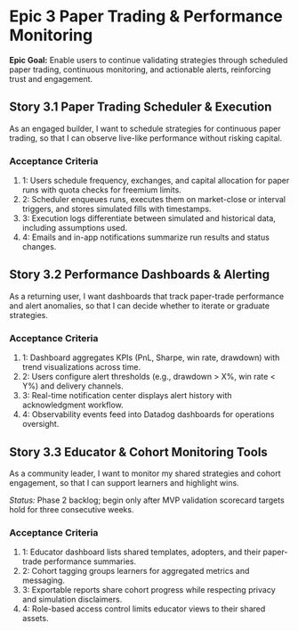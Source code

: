 # Epic 3 Paper Trading & Performance Monitoring

**Epic Goal:** Enable users to continue validating strategies through scheduled paper trading, continuous monitoring, and actionable alerts, reinforcing trust and engagement.

## Story 3.1 Paper Trading Scheduler & Execution
As an engaged builder,
I want to schedule strategies for continuous paper trading,
so that I can observe live-like performance without risking capital.

### Acceptance Criteria
1. 1: Users schedule frequency, exchanges, and capital allocation for paper runs with quota checks for freemium limits.
2. 2: Scheduler enqueues runs, executes them on market-close or interval triggers, and stores simulated fills with timestamps.
3. 3: Execution logs differentiate between simulated and historical data, including assumptions used.
4. 4: Emails and in-app notifications summarize run results and status changes.

## Story 3.2 Performance Dashboards & Alerting
As a returning user,
I want dashboards that track paper-trade performance and alert anomalies,
so that I can decide whether to iterate or graduate strategies.

### Acceptance Criteria
1. 1: Dashboard aggregates KPIs (PnL, Sharpe, win rate, drawdown) with trend visualizations across time.
2. 2: Users configure alert thresholds (e.g., drawdown > X%, win rate < Y%) and delivery channels.
3. 3: Real-time notification center displays alert history with acknowledgment workflow.
4. 4: Observability events feed into Datadog dashboards for operations oversight.

## Story 3.3 Educator & Cohort Monitoring Tools
As a community leader,
I want to monitor my shared strategies and cohort engagement,
so that I can support learners and highlight wins.

_Status:_ Phase 2 backlog; begin only after MVP validation scorecard targets hold for three consecutive weeks.

### Acceptance Criteria
1. 1: Educator dashboard lists shared templates, adopters, and their paper-trade performance summaries.
2. 2: Cohort tagging groups learners for aggregated metrics and messaging.
3. 3: Exportable reports share cohort progress while respecting privacy and simulation disclaimers.
4. 4: Role-based access control limits educator views to their shared assets.
